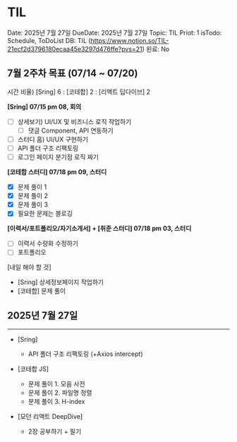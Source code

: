 # TIL

Date: 2025년 7월 27일
DueDate: 2025년 7월 27일
Topic: TIL
Priot: 1
isTodo: Schedule, ToDoList
DB: TIL (https://www.notion.so/TIL-21ecf2d3796180ecaa45e3297d476ffe?pvs=21)
왼료: No

## 7월 2주차 목표 (07/14 ~ 07/20)

시간 비율) [Sring] 6 : [코테합] 2 : [리액트 딥다이브] 2

**[Sring] 07/15 pm 08, 회의**

- [ ]  상세보기) UI/UX 및 비즈니스 로직 작업하기
    - [ ]  댓글 Component, API 연동하기
- [ ]  스터디 홈) UI/UX 구현하기
- [ ]  API 폴더 구조 리팩토링
- [ ]  로그인 페이지 분기점 로직 짜기

**[코테합 스터디] 07/18 pm 09, 스터디**

- [x]  문제 풀이 1
- [x]  문제 풀이 2
- [x]  문제 풀이 3
- [x]  필요한 문제는 블로깅

**[이력서/포트폴리오/자기소개서] + [취준 스터디] 07/18 pm 03, 스터디**

- [ ]  이력서 수량화 수정하기
- [ ]  포트폴리오

[내일 해야 할 것] 

- [Sring] 상세정보페이지 작업하기
- [코테합] 문제 풀이

## 2025년 7월 27일

---

- [Sring]
    - API 폴더 구조 리팩토링 (+Axios intercept)
    
- [코테합 JS]
    - 문제 풀이 1. 모음 사전
    - 문제 풀이 2. 파일명 정렬
    - 문제 풀이 3. H-index
    
- [모던 리액트 DeepDive]
    - 2장 공부하기 + 필기
